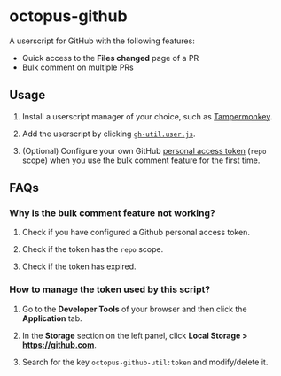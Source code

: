 # octopus-github

A userscript for GitHub with the following features:

- Quick access to the **Files changed** page of a PR
- Bulk comment on multiple PRs

## Usage

1. Install a userscript manager of your choice, such as [Tampermonkey](https://tampermonkey.net/).

2. Add the userscript by clicking [`gh-util.user.js`](https://raw.githubusercontent.com/Oreoxmt/octopus-github/main/gh-util.user.js).

3. (Optional) Configure your own GitHub [personal access token](https://docs.github.com/en/authentication/keeping-your-account-and-data-secure/creating-a-personal-access-token) (`repo` scope) when you use the bulk comment feature for the first time.

## FAQs

### Why is the bulk comment feature not working?

1. Check if you have configured a Github personal access token.

2. Check if the token has the `repo` scope.

3. Check if the token has expired.

### How to manage the token used by this script?

1. Go to the **Developer Tools** of your browser and then click the **Application** tab.

2. In the **Storage** section on the left panel, click **Local Storage > https://github.com**.

3. Search for the key `octopus-github-util:token` and modify/delete it.
